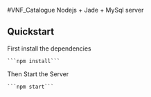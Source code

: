 #VNF_Catalogue Nodejs + Jade + MySql server


## Quickstart

First install the dependencies

	```npm install```

Then Start the Server

	```npm start```
